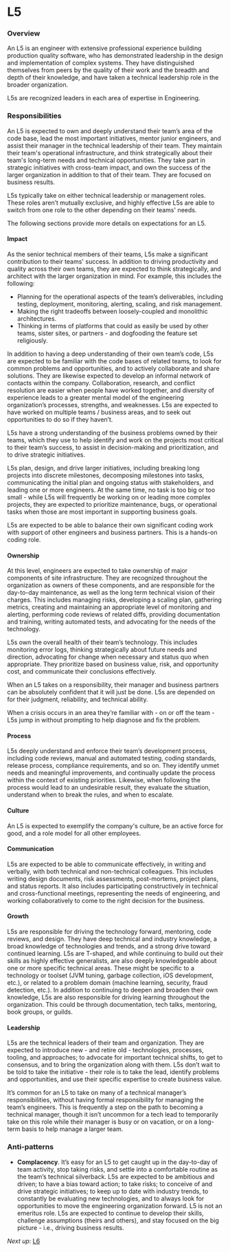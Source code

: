 # L5

### Overview

An L5 is an engineer with extensive professional experience building production quality software, who has demonstrated leadership in the design and implementation of complex systems. They have distinguished themselves from peers by the quality of their work and the breadth and depth of their knowledge, and have taken a technical leadership role in the broader organization.

L5s are recognized leaders in each area of expertise in Engineering.

### Responsibilities

An L5 is expected to own and deeply understand their team’s area of the code base, lead the most important initiatives, mentor junior engineers, and assist their manager in the technical leadership of their team. They maintain their team's operational infrastructure, and think strategically about their team's long-term needs and technical opportunities. They take part in strategic initiatives with cross-team impact, and own the success of the larger organization in addition to that of their team. They are focused on business results.

L5s typically take on either technical leadership or management roles. These roles aren’t mutually exclusive, and highly effective L5s are able to switch from one role to the other depending on their teams' needs.

The following sections provide more details on expectations for an L5.

#### Impact

As the senior technical members of their teams, L5s make a significant contribution to their teams' success. In addition to driving productivity and quality across their own teams, they are expected to think strategically, and architect with the larger organization in mind. For example, this includes the following:

* Planning for the operational aspects of the team’s deliverables, including testing, deployment, monitoring, alerting, scaling, and risk management.
* Making the right tradeoffs between loosely-coupled and monolithic architectures.
* Thinking in terms of platforms that could as easily be used by other teams, sister sites, or partners - and dogfooding the feature set religiously.

In addition to having a deep understanding of their own team’s code, L5s are expected to be familiar with the code bases of related teams, to look for common problems and opportunities, and to actively collaborate and share solutions. They are likewise expected to develop an informal network of contacts within the company. Collaboration, research, and conflict resolution are easier when people have worked together, and diversity of experience leads to a greater mental model of the engineering organization’s processes, strengths, and weaknesses. L5s are expected to have worked on multiple teams / business areas, and to seek out opportunities to do so if they haven’t.

L5s have a strong understanding of the business problems owned by their teams, which they use to help identify and work on the projects most critical to their team’s success, to assist in decision-making and prioritization, and to drive strategic initiatives.

L5s plan, design, and drive larger initiatives, including breaking long projects into discrete milestones, decomposing milestones into tasks, communicating the initial plan and ongoing status with stakeholders, and leading one or more engineers. At the same time, no task is too big or too small - while L5s will frequently be working on or leading more complex projects, they are expected to prioritize maintenance, bugs, or operational tasks when those are most important in supporting business goals.

L5s are expected to be able to balance their own significant coding work with support of other engineers and business partners. This is a hands-on coding role.

#### Ownership

At this level, engineers are expected to take ownership of major components of site infrastructure. They are recognized throughout the organization as owners of these components, and are responsible for the day-to-day maintenance, as well as the long term technical vision of their charges. This includes managing risks, developing a scaling plan, gathering metrics, creating and maintaining an appropriate level of monitoring and alerting, performing code reviews of related diffs, providing documentation and training, writing automated tests, and advocating for the needs of the technology.

L5s own the overall health of their team’s technology. This includes monitoring error logs, thinking strategically about future needs and direction, advocating for change when necessary and status quo when appropriate. They prioritize based on business value, risk, and opportunity cost, and communicate their conclusions effectively.

When an L5 takes on a responsibility, their manager and business partners can be absolutely confident that it will just be done. L5s are depended on for their judgment, reliability, and technical ability.

When a crisis occurs in an area they’re familiar with - on or off the team - L5s jump in without prompting to help diagnose and fix the problem.

#### Process

L5s deeply understand and enforce their team’s development process, including code reviews, manual and automated testing, coding standards, release process, compliance requirements, and so on. They identify unmet needs and meaningful improvements, and continually update the process within the context of existing priorities. Likewise, when following the process would lead to an undesirable result, they evaluate the situation, understand when to break the rules, and when to escalate.

#### Culture

An L5 is expected to exemplify the company's culture, be an active force for good, and a role model for all other employees.

#### Communication

L5s are expected to be able to communicate effectively, in writing and verbally, with both technical and non-technical colleagues. This includes writing design documents, risk assessments, post-mortems, project plans, and status reports. It also includes participating constructively in technical and cross-functional meetings, representing the needs of engineering, and working collaboratively to come to the right decision for the business.

#### Growth

L5s are responsible for driving the technology forward, mentoring, code reviews, and design. They have deep technical and industry knowledge, a broad knowledge of technologies and trends, and a strong drive toward continued learning. L5s are T-shaped, and while continuing to build out their skills as highly effective generalists, are also deeply knowledgeable about one or more specific technical areas. These might be specific to a technology or toolset (JVM tuning, garbage collection, iOS development, etc.), or related to a problem domain (machine learning, security, fraud detection, etc.). In addition to continuing to deepen and broaden their own knowledge, L5s are also responsible for driving learning throughout the organization. This could be through documentation, tech talks, mentoring, book groups, or guilds.

#### Leadership

L5s are the technical leaders of their team and organization. They are expected to introduce new - and retire old - technologies, processes, tooling, and approaches; to advocate for important technical shifts, to get to consensus, and to bring the organization along with them. L5s don’t wait to be told to take the initiative - their role is to take the lead, identify problems and opportunities, and use their specific expertise to create business value.

It’s common for an L5 to take on many of a technical manager’s responsibilities, without having formal responsibility for managing the team’s engineers. This is frequently a step on the path to becoming a technical manager, though it isn’t uncommon for a tech lead to temporarily take on this role while their manager is busy or on vacation, or on a long-term basis to help manage a larger team.

### Anti-patterns

* **Complacency**. It’s easy for an L5 to get caught up in the day-to-day of team activity, stop taking risks, and settle into a comfortable routine as the team’s technical silverback. L5s are expected to be ambitious and driven; to have a bias toward action; to take risks; to conceive of and drive strategic initiatives; to keep up to date with industry trends, to constantly be evaluating new technologies, and to always look for opportunities to move the engineering organization forward. L5 is not an emeritus role. L5s are expected to continue to develop their skills, challenge assumptions (theirs and others), and stay focused on the big picture - i.e., driving business results.

*Next up*: [L6](L6.md)
